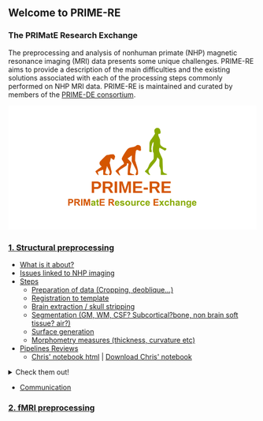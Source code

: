 ## Welcome to PRIME-RE
### The PRIMatE Research Exchange

The preprocessing and analysis of nonhuman primate (NHP) magnetic resonance imaging (MRI) data presents some unique challenges.
PRIME-RE aims to provide a description of the main difficulties and the existing solutions associated with each of the processing steps commonly performed on NHP MRI data.
PRIME-RE is maintained and curated by members of the [PRIME-DE consortium](http://fcon_1000.projects.nitrc.org/indi/indiPRIME.html). 

![logo](images/social_preview_image.png)

### [1. Structural preprocessing](structural_preprocessing/data_preparation.md)
  - [What is it about?](structural_preprocessing/data_preparation.md#description)
  - [Issues linked to NHP imaging](structural_preprocessing/data_preparation.md#issues)
  - [Steps](structural_preprocessing/data_preparation.md#steps)
      - [Preparation of data (Cropping, deoblique…)](structural_preprocessing/data_preparation.md#preparation)
      - [Registration to template](structural_preprocessing/data_preparation.md#registration)
      - [Brain extraction / skull stripping](structural_preprocessing/data_preparation.md#extraction)
      - [Segmentation (GM, WM, CSF? Subcortical?bone, non brain soft tissue? air?)](structural_preprocessing/data_preparation.md#segmentation)
      - [Surface generation](structural_preprocessing/data_preparation.md#surf)
      - [Morphometry measures (thickness, curvature etc)](structural_preprocessing/data_preparation.md#measures)
  - [Pipelines Reviews](pipelines/pipelines_reviews.md#links)
      - [Chris' notebook html](Surfaces_and_Flatmaps.html) | [Download Chris' notebook](Surfaces_and_Flatmaps.html)
<details><summary>Check them out!</summary>
  
 - [Chris' notebook html](Surfaces_and_Flatmaps.html) | [Download Chris' notebook](Surfaces_and_Flatmaps.html)
 - [macapype](https://github.com/BastienCagna/macapype)
  
  </details>
 
  - [Communication](structural_preprocessing/data_preparation.md#communication)
   

### [2. fMRI preprocessing](functional_preprocessing/)





